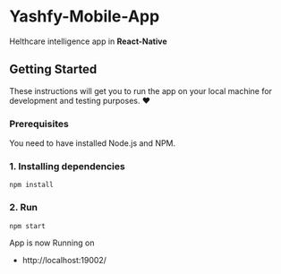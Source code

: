 # Yashfy-Mobile-App

Helthcare intelligence app in **React-Native**


## Getting Started

These instructions will get you to run the app on your local machine for development and testing purposes. :heart:

### Prerequisites

You need to have installed Node.js and NPM.

### 1. Installing dependencies
```
npm install
```
### 2. Run 
```
npm start
```

App is now Running on 
+ http://localhost:19002/
